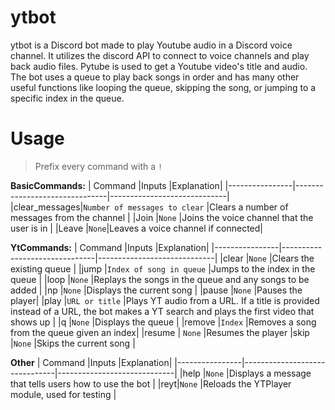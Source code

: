 # ytbot

ytbot is a Discord bot made to play Youtube audio in a Discord voice channel. It utilizes the discord API to connect to voice channels and play back audio files. Pytube is used to get a Youtube video's title and audio. 
The bot uses a queue to play back songs in order and has many other useful functions like looping the queue, skipping the song, or jumping to a specific index in the queue.


# Usage
> Prefix every command with a `!`

**BasicCommands:**
|     Command           |Inputs                        |Explanation|
|----------------|-------------------------------|-----------------------------|
|clear_messages|`Number of messages to clear`            |Clears a number of messages from the channel            |
|Join          |`None`            |Joins the voice channel that the user is in            |
|Leave          |`None`|Leaves a voice channel if connected|


 **YtCommands:**
 |     Command           |Inputs                        |Explanation|
|----------------|-------------------------------|-----------------------------|
|clear	|`None`								|Clears the existing queue            |
|jump	|`Index of song in queue`            |Jumps to the index in the queue         |
|loop	|`None`									|Replays the songs in the queue and any songs to be added |
|np		|`None`                   		     |Displays the current song                        |
|pause	|`None`								|Pauses the player|
|play	|`URL or title`           			 |Plays YT audio from a URL. If a title is provided instead of a URL, the bot makes a YT search and plays the first video that shows up            |
|q		|`None`            					|Displays the queue            |
|remove |`Index`							|Removes a song from the queue given an index|
|resume | `None`							|Resumes the player
|skip	|`None`          				  |Skips the current song           |


**Other**
 |     Command           |Inputs                        |Explanation|
|----------------|-------------------------------|-----------------------------|
|help				|`None`            |Displays a message that tells users how to use the bot           |
|reyt|`None`            |Reloads the YTPlayer module, used for testing            |

